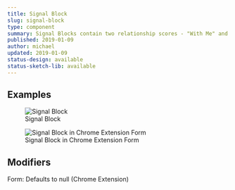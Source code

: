 ```yaml
---
title: Signal Block
slug: signal-block
type: component
summary: Signal Blocks contain two relationship scores - "With Me" and "With Network".
published: 2019-01-09
author: michael
updated: 2019-01-09
status-design: available
status-sketch-lib: available
---
```


##  Examples

<figure>
    <img src="/static/images/signal-block.png" alt="Signal Block">
    <figcaption>Signal Block</figcaption>
</figure>

<figure>
    <img src="/static/images/signal-block-ce.png" alt="Signal Block in Chrome Extension Form">
    <figcaption>Signal Block in Chrome Extension Form</figcaption>
</figure>

## Modifiers
Form: Defaults to null (Chrome Extension)